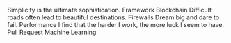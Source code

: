 Simplicity is the ultimate sophistication. Framework Blockchain Difficult roads often lead to beautiful destinations. Firewalls Dream big and dare to fail. Performance I find that the harder I work, the more luck I seem to have. Pull Request Machine Learning
